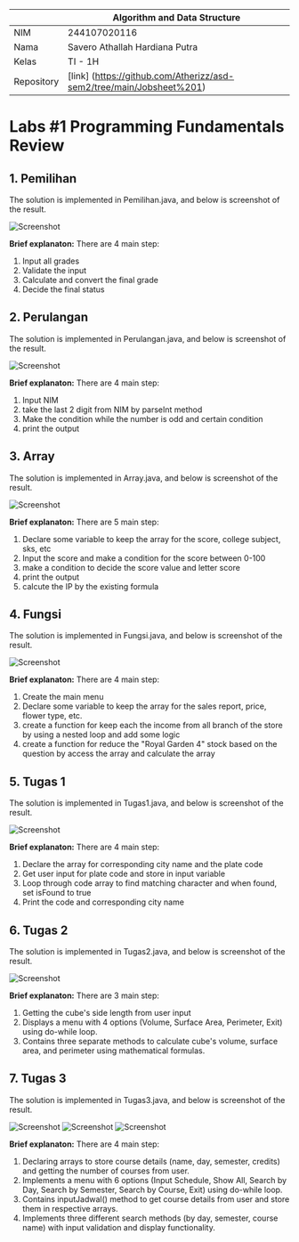 
|  | Algorithm and Data Structure |
|--|--|
| NIM |  244107020116|
| Nama |  Savero Athallah Hardiana Putra |
| Kelas | TI - 1H |
| Repository | [link] (https://github.com/Atherizz/asd-sem2/tree/main/Jobsheet%201) |

# Labs #1 Programming Fundamentals Review

## 1. Pemilihan

The solution is implemented in Pemilihan.java, and below is screenshot of the result.

![Screenshot](img/fungsi.png)

**Brief explanaton:** There are 4 main step: 
1. Input all grades
2. Validate the input
3. Calculate and convert the final grade
4. Decide the final status

## 2. Perulangan
The solution is implemented in Perulangan.java, and below is screenshot of the result.

![Screenshot](img/perulangan.png)


**Brief explanaton:** There are 4 main step: 
1. Input NIM
2. take the last 2 digit from NIM by parseInt method
3. Make the condition while the number is odd and certain condition
4. print the output

## 3. Array
The solution is implemented in Array.java, and below is screenshot of the result.

![Screenshot](img/array.png)

**Brief explanaton:** There are 5 main step: 
1. Declare some variable to keep the array for the score, college subject, sks, etc 
2. Input the score and make a condition for the score between 0-100
3. make a condition to decide the score value and letter score
4. print the output
5. calcute the IP by the existing formula

## 4. Fungsi
The solution is implemented in Fungsi.java, and below is screenshot of the result.

![Screenshot](img/fungsi.png)

**Brief explanaton:** There are 4 main step: 

1. Create the main menu
2. Declare some variable to keep the array for the sales report, price, flower type, etc.
3. create a function for keep each the income from all branch of the store by using a nested loop and add some logic 
4. create a function for reduce the "Royal Garden 4" stock based on the question by access the array and calculate the array

## 5. Tugas 1
The solution is implemented in Tugas1.java, and below is screenshot of the result.

![Screenshot](img/tugas1.png)

**Brief explanaton:** There are 4 main step: 
1. Declare the array for corresponding city name and the plate code
2. Get user input for plate code and store in input variable
3. Loop through code array to find matching character and when found, set isFound to true
4. Print the code and corresponding city name

## 6. Tugas 2
The solution is implemented in Tugas2.java, and below is screenshot of the result.

![Screenshot](img/tugas2.png)

**Brief explanaton:** There are 3 main step:
1. Getting the cube's side length from user input
2. Displays a menu with 4 options (Volume, Surface Area, Perimeter, Exit) using do-while loop. 
3. Contains three separate methods to calculate cube's volume, surface area, and perimeter using mathematical formulas.

## 7. Tugas 3
The solution is implemented in Tugas3.java, and below is screenshot of the result.

![Screenshot](img/tugas3(1).png)
![Screenshot](img/tugas3(2).png)
![Screenshot](img/tugas3(3).png)

**Brief explanaton:** There are 4 main step:
1. Declaring arrays to store course details (name, day, semester, credits) and getting the number of courses from user.
2. Implements a menu with 6 options (Input Schedule, Show All, Search by Day, Search by Semester, Search by Course, Exit) using do-while loop.
3. Contains inputJadwal() method to get course details from user and store them in respective arrays.
4. Implements three different search methods (by day, semester, course name) with input validation and display functionality.




















